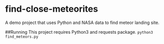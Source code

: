 # find-close-meteorites
A demo project that uses Python and NASA data to find meteor landing site.

##Running
This project requires Python3 and requests package.
`python3 find_meteors.py`
